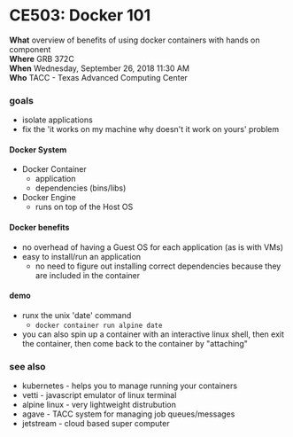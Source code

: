 # CE503: Docker 101

**What** overview of benefits of using docker containers with hands on component   
**Where** GRB 372C  
**When** Wednesday, September 26, 2018 11:30 AM  
**Who** TACC - Texas Advanced Computing Center  


### goals
* isolate applications
* fix the 'it works on my machine why doesn't it work on yours' problem


#### Docker System
* Docker Container 
  * application 
  * dependencies (bins/libs)
* Docker Engine
  * runs on top of the Host OS 
  
  
#### Docker benefits
* no overhead of having a Guest OS for each application (as is with VMs)
* easy to install/run an application
  * no need to figure out installing correct dependencies because they are included in the container


#### demo
* runx the unix 'date' command 
  * `docker container run alpine date`  
* you can also spin up a container with an interactive linux shell, then exit the container, then come back to the container by "attaching"


### see also
* kubernetes - helps you to manage running your containers  
* vetti - javascript emulator of linux terminal  
* alpine linux - very lightweight distrubution  
* agave - TACC system for managing job queues/messages  
* jetstream - cloud based super computer  
